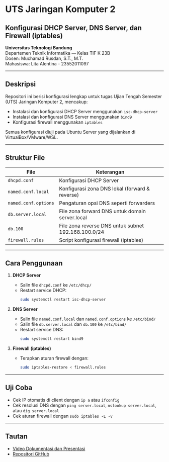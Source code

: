 # UTS Jaringan Komputer 2  
## Konfigurasi DHCP Server, DNS Server, dan Firewall (iptables)  
**Universitas Teknologi Bandung**  
Departemen Teknik Informatika — Kelas TIF K 23B  
Dosen: Muchamad Rusdan, S.T., M.T.  
Mahasiswa: Lita Alentina - 23552011097 

---

## Deskripsi  
Repositori ini berisi konfigurasi lengkap untuk tugas Ujian Tengah Semester (UTS) Jaringan Komputer 2, mencakup:  
- Instalasi dan konfigurasi DHCP Server menggunakan `isc-dhcp-server`  
- Instalasi dan konfigurasi DNS Server menggunakan `bind9`  
- Konfigurasi firewall menggunakan `iptables`  

Semua konfigurasi diuji pada Ubuntu Server yang dijalankan di VirtualBox/VMware/WSL.

---

## Struktur File  

| File                 | Keterangan                                  |
|----------------------|---------------------------------------------|
| `dhcpd.conf`         | Konfigurasi DHCP Server                      |
| `named.conf.local`   | Konfigurasi zona DNS lokal (forward & reverse)|
| `named.conf.options` | Pengaturan opsi DNS seperti forwarders      |
| `db.server.local`    | File zona forward DNS untuk domain server.local|
| `db.100`             | File zona reverse DNS untuk subnet 192.168.100.0/24|
| `firewall.rules`     | Script konfigurasi firewall (iptables)      |

---

## Cara Penggunaan  

1. **DHCP Server**  
   - Salin file `dhcpd.conf` ke `/etc/dhcp/`  
   - Restart service DHCP:  
     ```bash
     sudo systemctl restart isc-dhcp-server
     ```

2. **DNS Server**  
   - Salin file `named.conf.local` dan `named.conf.options` ke `/etc/bind/`  
   - Salin file `db.server.local` dan `db.100` ke `/etc/bind/`  
   - Restart service DNS:  
     ```bash
     sudo systemctl restart bind9
     ```

3. **Firewall (iptables)**  
   - Terapkan aturan firewall dengan:  
     ```bash
     sudo iptables-restore < firewall.rules
     ```

---

## Uji Coba  
- Cek IP otomatis di client dengan `ip a` atau `ifconfig`  
- Cek resolusi DNS dengan `ping server.local`, `nslookup server.local`, atau `dig server.local`  
- Cek aturan firewall dengan `sudo iptables -L -v`

---

## Tautan  
- [Video Dokumentasi dan Presentasi](https://youtu.be/2InAMcMxNug?si=joTvwazZQqCXnI-y)  
- [Repositori GitHub](https://github.com/LitaAlentina287/UTS_DHCP-DNS-Firewall_by-Lita.git)  
